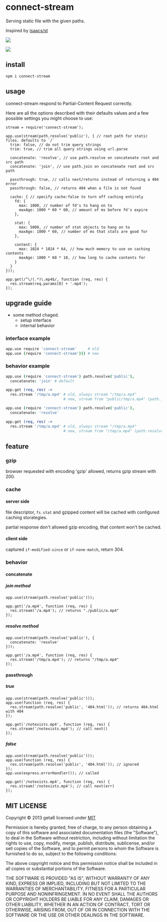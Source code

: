 # connect-stream

  Serving static file with the given paths.

  Inspired by [isaacs/st](https://github.com/isaacs/st)

  ![](https://nodei.co/npm/connect-stream.png)

  ![](https://travis-ci.org/geta6/connect-stream.png)


## install

    npm i connect-stream

## usage

  connect-stream respond to Partial-Content Request correctly.

  Here are all the options described with their defaults values and a few possible settings you might choose to use:

    stream = require('connect-stream');

    app.use(stream(path.resolve('public'), { // root path for static files. defaults to `/`
      trim: false, // do not trim query strings
      trim: true, // trim all query strings using url.parse

      concatenate: 'resolve', // use path.resolve on concatenate root and src path
      concatenate: 'join', // use path.join on concatenate root and src path

      passthrough: true, // calls next/returns instead of returning a 404 error
      passthrough: false, // returns 404 when a file is not found

      cache: { // specify cache:false to turn off caching entirely
        fd: {
          max: 1000, // number of fd's to hang on to
          maxAge: 1000 * 60 * 60, // amount of ms before fd's expire
        },

        stat: {
          max: 5000, // number of stat objects to hang on to
          maxAge: 1000 * 60, // number of ms that stats are good for
        },

        content: {
          max: 1024 * 1024 * 64, // how much memory to use on caching contents
          maxAge: 1000 * 60 * 10, // how long to cache contents for
        }
      }
    }));

    app.get(/^\/(.*)\.mp4$/, function (req, res) {
      res.stream(req.params[0] + '.mp4');
    });

## upgrade guide

* some method chaged.
  * setup interface
  * internal behavior

### interface example

```coffee
app.use require 'connect-stream'     # old
app.use (require 'connect-stream')() # new
```

### behavior example

```coffee
app.use (require 'connect-stream') path.resolve('public'),
  concatenate: 'join' # default

app.get (req, res) ->
  res.stream '/tmp/a.mp4' # old, always stream "/tmp/a.mp4"
                          # new, stream from "public/tmp/a.mp4" (path.join (path.resolve 'public'), '/tmp/a.mp4')
```

```coffee
app.use (require 'connect-stream') path.resolve('public'),
  concatenate: 'resolve'

app.get (req, res) ->
  res.stream '/tmp/a.mp4' # old, always stream "/tmp/a.mp4"
                          # new, stream from "/tmp/a.mp4" (path.resolve 'public', '/tmp/a.mp4')
```

## feature

### gzip

  browser requested with encoding 'gzip' allowed, returns gzip stream with 200.

### cache

#### server side

  file descriptor, `fs.stat` and gzipped content will be cached with configured caching storategies.

  partial response don't allowed gzip encoding, that content won't be cached.

#### client side

  captured `if-modified-since` or `if-none-match`, return 304.

### behavior

#### concatenate

##### join method

    app.use(stream(path.resolve('public')));

    app.get('/a.mp4', function (req, res) {
      res.stream('/a.mp4'); // returns "./public/a.mp4"
    });

##### resolve method

    app.use(stream(path.resolve('public'), {
      concatenate: 'resolve'
    }));

    app.get('/a.mp4', function (req, res) {
      res.stream('/tmp/a.mp4'); // returns "/tmp/a.mp4"
    });

#### passthrough

##### true

    app.use(stream(path.resolve('public')));
    app.use(function (req, res) {
      res.stream(path.resolve('public', '404.html')); // returns 404.html with 404
    });

    app.get('/notexists.mp4', function (req, res) {
      res.stream('/notexists.mp4'); // call next()
    });

##### false

    app.use(stream(path.resolve('public')));
    app.use(function (req, res) {
      res.stream(path.resolve('public', '404.html')); // ignored
    });
    app.use(express.errorHandler()); // called

    app.get('/notexists.mp4', function (req, res) {
      res.stream('/notexists.mp4'); // call next(err)
    });

## MIT LICENSE

Copyright &copy; 2013 geta6 licensed under [MIT](http://opensource.org/licenses/MIT)

Permission is hereby granted, free of charge, to any person obtaining a copy of this software and associated documentation files (the "Software"), to deal in the Software without restriction, including without limitation the rights to use, copy, modify, merge, publish, distribute, sublicense, and/or sell copies of the Software, and to permit persons to whom the Software is furnished to do so, subject to the following conditions:

The above copyright notice and this permission notice shall be included in all copies or substantial portions of the Software.

THE SOFTWARE IS PROVIDED "AS IS", WITHOUT WARRANTY OF ANY KIND, EXPRESS OR IMPLIED, INCLUDING BUT NOT LIMITED TO THE WARRANTIES OF MERCHANTABILITY, FITNESS FOR A PARTICULAR PURPOSE AND NONINFRINGEMENT. IN NO EVENT SHALL THE AUTHORS OR COPYRIGHT HOLDERS BE LIABLE FOR ANY CLAIM, DAMAGES OR OTHER LIABILITY, WHETHER IN AN ACTION OF CONTRACT, TORT OR OTHERWISE, ARISING FROM, OUT OF OR IN CONNECTION WITH THE SOFTWARE OR THE USE OR OTHER DEALINGS IN THE SOFTWARE.
